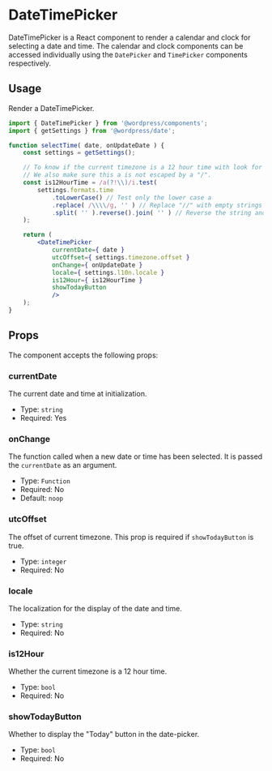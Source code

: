 DateTimePicker
=======

DateTimePicker is a React component to render a calendar and clock for selecting a date and time. The calendar and clock components can be accessed individually using the `DatePicker` and `TimePicker` components respectively.

## Usage

Render a DateTimePicker.

```jsx
import { DateTimePicker } from '@wordpress/components';
import { getSettings } from '@wordpress/date';

function selectTime( date, onUpdateDate ) {
	const settings = getSettings();

	// To know if the current timezone is a 12 hour time with look for "a" in the time format.
	// We also make sure this a is not escaped by a "/".
	const is12HourTime = /a(?!\\)/i.test(
		settings.formats.time
			.toLowerCase() // Test only the lower case a
			.replace( /\\\\/g, '' ) // Replace "//" with empty strings
			.split( '' ).reverse().join( '' ) // Reverse the string and test for "a" not followed by a slash
	);

	return (
		<DateTimePicker
		    currentDate={ date }
		    utcOffset={ settings.timezone.offset }
		    onChange={ onUpdateDate }
		    locale={ settings.l10n.locale }
		    is12Hour={ is12HourTime }
		    showTodayButton
		    />
	);
}
```

## Props

The component accepts the following props:

### currentDate

The current date and time at initialization.

- Type: `string`
- Required: Yes

### onChange

The function called when a new date or time has been selected. It is passed the `currentDate` as an argument.

- Type: `Function`
- Required: No
- Default: `noop`

### utcOffset

The offset of current timezone. This prop is required if `showTodayButton` is true.

- Type: `integer`
- Required: No

### locale

The localization for the display of the date and time.

- Type: `string`
- Required: No

### is12Hour

Whether the current timezone is a 12 hour time.

- Type: `bool`
- Required: No

### showTodayButton

Whether to display the "Today" button in the date-picker.

- Type: `bool`
- Required: No
